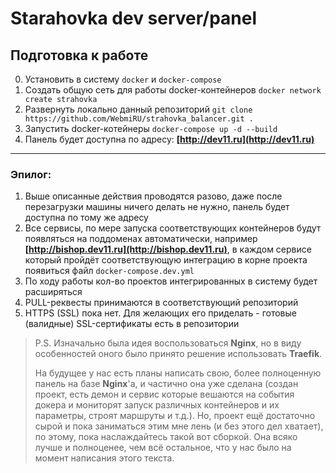# Starahovka dev server/panel

## Подготовка к работе
0. Установить в систему `docker` и `docker-compose`
1. Создать общую сеть для работы docker-контейнеров `docker network create strahovka` 
2. Развернуть локально данный репозиторий `git clone https://github.com/WebmiRU/strahovka_balancer.git .`
3. Запустить docker-котейнеры `docker-compose up -d --build`
4. Панель будет доступна по адресу: **[http://dev11.ru](http://dev11.ru)**

---
### Эпилог:
1. Выше описанные действия проводятся разово, даже после перезагрузки машины ничего делать не нужно, панель будет доступна по тому же адресу
2. Все сервисы, по мере запуска соответствующих контейнеров будут появляться на поддоменах автоматически, например **[http://bishop.dev11.ru](http://bishop.dev11.ru)**, в каждом сервисе который пройдёт соответствующую интеграцию в корне проекта появиться файл `docker-compose.dev.yml`
3. По ходу работы кол-во проектов интегрированных в систему будет расширяться
4. PULL-реквесты принимаются в соответствующий репозиторий
5. HTTPS (SSL) пока нет. Для желающих его приделать - готовые (валидные) SSL-сертификаты есть в репозитории

> P.S. Изначально была идея воспользоваться **Nginx**, но в виду особенностей оного было принято решение использовать **Traefik**.
> 
> На будущее у нас есть планы написать свою, более полноценную панель на базе **Nginx**'а, и частично она уже сделана (создан проект, есть демон и сервис которые вешаются на события докера и мониторят запуск различных контейнеров и их параметры, строят маршруты и т.д.). Но, проект ещё достаточно сырой и пока заниматься этим мне лень (и без этого дел хватает), по этому, пока наслаждайтесь такой вот сборкой. Она всяко лучше и полноценее, чем всё остальное, что у нас было на момент написания этого текста.